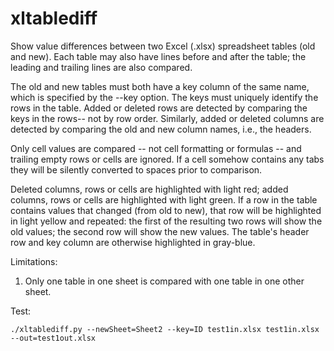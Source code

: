 # xltablediff

Show value differences between two Excel (.xlsx) spreadsheet tables (old and new).
Each table may also have lines before
and after the table; the leading and trailing lines are also compared.

The old and new tables must both have a key column of
the same name, which is specified by the --key option.  The keys
must uniquely identify the rows in the table.  Added or deleted rows
are detected by comparing the keys in the rows-- not by row order.
Similarly, added or deleted columns
are detected by comparing the old and new column names, i.e., the headers.

Only cell values are compared -- not cell formatting or formulas --
and trailing empty rows or cells are ignored.  If a cell somehow contains
any tabs they will be silently converted to spaces prior to comparison.

Deleted columns, rows or cells are highlighted with light red; added
columns, rows or cells are highlighted with light green.
If a row in the table contains values that changed (from old to new),
that row will be highlighted  in light yellow and repeated:
the first of the resulting two rows will show the old values;
the second row will show the new values.
The table's header row and key column are otherwise highlighted in gray-blue.

Limitations:
1. Only one table in one sheet is compared with one table in one other sheet.

Test:
```
./xltablediff.py --newSheet=Sheet2 --key=ID test1in.xlsx test1in.xlsx --out=test1out.xlsx
```
